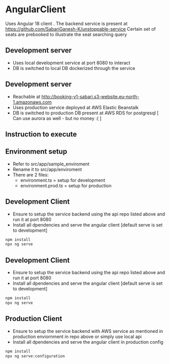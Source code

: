 # AngularClient

Uses Angular 18 client .
The backend service is present at https://github.com/SabariGanesh-K/unstoppable-service
Certain set of seats are prebooked  to illustrate the seat searching query

## Development server

- Uses local development service at port 8080 to interact
- DB is switched to local DB dockerized through the service 

## Development server
- Reachable at http://booking-v1-sabari.s3-website.eu-north-1.amazonaws.com
- Uses production   service deployed at AWS Elastic Beanstalk
- DB is switched to production  DB present at AWS RDS for postgresql [ Can use aurora as well - but no money :( ] 

## Instruction to execute
## Environment setup
- Refer to src/app/sample_enviroment
- Rename it to src/app/enviroment
- There are 2 files:
    - environment.ts = setup for development
    - environment.prod.ts = setup for production

## Development Client
- Ensure to setup the service backend using the api repo listed above and run it at port 8080
- Install all dpendencies and serve the angular client [default serve is set to development]
```bash
npm install 
npx ng serve
```` 

## Development Client
- Ensure to setup the service backend using the api repo listed above and run it at port 8080
- Install all dpendencies and serve the angular client [default serve is set to development]
```bash
npm install 
npx ng serve
```` 

## Production Client
- Ensure to setup the service backend with AWS service as mentioned in production enviornment in repo above or simply use local api
- Install all dpendencies and serve the angular client in production config
```bash
npm install 
npx ng serve:configuration
```` 


